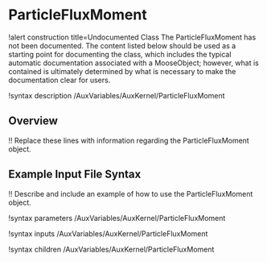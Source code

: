 # ParticleFluxMoment

!alert construction title=Undocumented Class
The ParticleFluxMoment has not been documented. The content listed below should be used as a starting point for
documenting the class, which includes the typical automatic documentation associated with a
MooseObject; however, what is contained is ultimately determined by what is necessary to make the
documentation clear for users.

!syntax description /AuxVariables/AuxKernel/ParticleFluxMoment

## Overview

!! Replace these lines with information regarding the ParticleFluxMoment object.

## Example Input File Syntax

!! Describe and include an example of how to use the ParticleFluxMoment object.

!syntax parameters /AuxVariables/AuxKernel/ParticleFluxMoment

!syntax inputs /AuxVariables/AuxKernel/ParticleFluxMoment

!syntax children /AuxVariables/AuxKernel/ParticleFluxMoment

